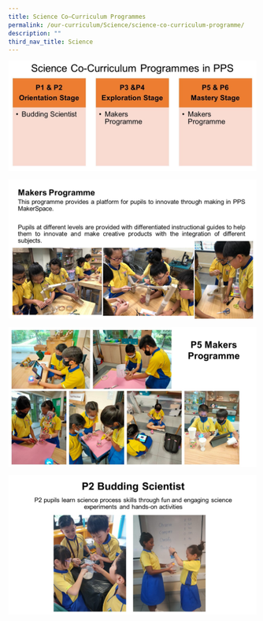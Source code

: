 ```yaml
---
title: Science Co–Curriculum Programmes
permalink: /our-curriculum/Science/science-co-curriculum-programme/
description: ""
third_nav_title: Science
---
```

![](/images/Science/school%20website%20Science2.jpeg)

![](/images/Science/Slide15.jpeg)

![](/images/Science/Slide16.jpeg)

![](/images/Science/Slide17.jpeg)